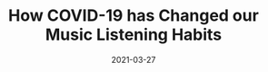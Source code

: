 ---
title: "How COVID-19 has Changed our Music Listening Habits"
slug: "covid-music"
emoji: "🕺"
blurb: "COVID-19 has brought enormous amounts of anxiety and uncertainty. This article shows how the pandemic has affected popular music listening habits"
type: "bp"
tags: ["ml"]
mediumURL: https://towardsdatascience.com/how-covid-has-changed-our-music-listening-habits-8c5e11be240f
link: "<a aria-label='Blog' href='https://medium.com/@cameronraymond/how-covid-has-changed-our-music-listening-habits-8c5e11be240f'>Blog</a>"
date: "2021-03-27"
prod: true
---
